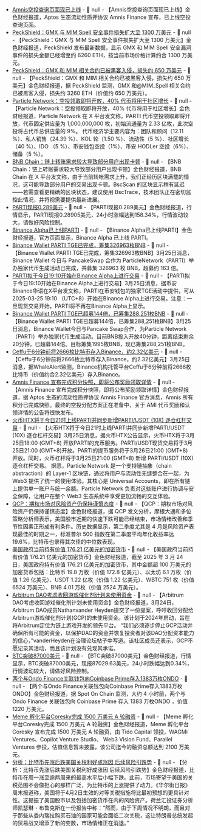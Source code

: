 - [Amnis空投查询页面现已上线](https://x.com/amnisfinance/status/1904503689764872221) - 📰 null - 【Amnis空投查询页面现已上线】金色财经报道，Aptos 生态流动性质押协议 Amnis Finance 宣布，已上线空投查询页面。
- [PeckShield：GMX 与 MIM Spell 安全事件损失扩大至 1300 万美元]() - 📰 null - 【PeckShield：GMX 与 MIM Spell 安全事件损失扩大至 1300 万美元】金色财经报道，PeckShield 发布最新数据，显示 GMX 和 MIM Spell 安全漏洞事件的损失金额已经增至约 6260 ETH，按当前市场价格计算约合 1300 万美元。
- [PeckShield：GMX 和 MIM 相关合约已被黑客入侵，损失约 650 万美元](https://x.com/peckshield/status/1904499113187840454) - 📰 null - 【PeckShield：GMX 和 MIM 相关合约已被黑客入侵，损失约 650 万美元】金色财经报道，据 PeckShield 监测，GMX 和@MIM_Spell 相关合约已被黑客入侵，损失约 3260 ETH（价值约 650 万美元）。
- [Particle Network：空投领取即将开放，40% 代币将用于社区增长](https://x.com/ParticleNtwrk/status/1904493986330607896) - 📰 null - 【Particle Network：空投领取即将开放，40% 代币将用于社区增长】金色财经报道，Particle Network 在 X 平台发文称，PARTI 代币空投领取即将开放，代币固定供应量为 1,000,000,000 枚，初始流通量为 2.33 亿枚，此次空投将占代币总供应量的 9%。 
代币经济学主要内容为：团队和顾问（12.11 %）、私人销售（24.39 %）、KOL 轮（1.50 %）、流动性（5 %）、社区增长（40 %）、IDO （5 %）、币安钱包空投（1%）、币安 HODLer 空投（6%）、储备（5 %）。
- [BNB Chain：链上转账需求较大导致部分用户出现卡顿](https://x.com/BNBCHAIN/status/1904492337096479014) - 📰 null - 【BNB Chain：链上转账需求较大导致部分用户出现卡顿】金色财经报道，BNB Chain 在 X 平台发文称，由于当前转帐需求上升，我们正经历区块满载的情况，这可能导致部分用户的交易出现卡顿。BscScan 的区块显示稍有延迟——若需查看更精确的区块状态，建议使用 BscTrace，技术团队正在密切监控此情况，并将视需要提供最新进展。
- [PARTI现报0.289美元]() - 📰 null - 【PARTI现报0.289美元】金色财经报道，行情显示，PARTI现报0.28905美元，24小时涨幅达到158.34%，行情波动较大，请做好风险控制。
- [Binance Alpha已上线PARTI]() - 📰 null - 【Binance Alpha已上线PARTI】金色财经报道，官方页面显示，Binance Alpha 已上线 PARTI。
- [Binance Wallet PARTI TGE已完成，筹集326963枚BNB]() - 📰 null - 【Binance Wallet PARTI TGE已完成，筹集326963枚BNB】3月25日消息，Binance Wallet 今日与 PancakeSwap 合作为 ParticleNetwork（PARTI）举办独家代币生成活动已完成，共募集 326963 枚 BNB，超募约 163 倍。
- [PARTI拟于今日19:10开始在Binance  Alpha上进行交易]() - 📰 null - 【PARTI拟于今日19:10开始在Binance  Alpha上进行交易】3月25日消息，据币安Binance华语在X平台发文称，PARTI在币安钱包的独家TGE活动中提供，可从2025-03-25 19:10 （UTC+8）开始在Binance Alpha上进行交易。注意：一旦现货交易开始，PARTI将不再在Binance Alpha上显示。
- [Binance Wallet PARTI TGE已超募144倍，已筹集288,251枚BNB]() - 📰 null - 【Binance Wallet PARTI TGE已超募144倍，已筹集288,251枚BNB】3月25日消息，Binance Wallet今日与Pancake Swap合作，为Particle Network（PARTI）举办独家代币生成活动。目前BNB投入开放40分钟，距离结束剩余20分钟，已超募144倍。目标筹集1995枚BNB，现已筹集288,251枚BNB。
- [Ceffu于6分钟前将2666枚比特币存入Binance，约2.32亿美元]() - 📰 null - 【Ceffu于6分钟前将2666枚比特币存入Binance，约2.32亿美元】3月25日消息，据WhaleAlert监测，Binance机构托管平台Ceffu于6分钟前将2666枚比特币（价值约合2.32亿美元）存入Binance。
- [Amnis Finance 宣布完成积分快照，即将公布奖励领取详情]() - 📰 null - 【Amnis Finance 宣布完成积分快照，即将公布奖励领取详情】金色财经报道，据 Aptos 生态的流动性质押协议 Amnis Finance 官方消息，Amnis 所有积分已完成快照。最终的空投分配方案正在准备中，关于 AMI 代币奖励和认领详情的公告将很快发布。
- [火币HTX将于今日21时上线PARTI并同步新增PARTI/USDT (10X) 逐仓杠杆交易](https://www.htx.com.gt/en-us/support/24997216819253) - 📰 null - 【火币HTX将于今日21时上线PARTI并同步新增PARTI/USDT (10X) 逐仓杠杆交易】3月25日消息，据火币HTX公告显示，火币HTX将于3月25日18:00 (GMT+8) 开放PARTI的充币服务。PARTI/USDT现货交易将于3月25日21:00 (GMT+8)开放。PARTI的提币服务将于3月26日21:00 (GMT+8) 开放。同时，火币杠杆将于3月25日21:00 (GMT+8) 新增 PARTI/USDT (10X) 逐仓杠杆交易。 
据悉，Particle Network 是一个支持链抽象（chain abstraction）的 Layer-1 区块链，通过将用户与流动性无缝整合在一起，为 Web3 提供了统一的使用体验。其核心是 Universal Accounts，即在所有链上提供单一账户与统一余额。Particle Network 负责对这些账户进行协调与安全保障，让用户在整个 Web3 生态系统中享受更加流畅的交互体验。
- [QCP：期权市场对风险资产仍保持谨慎态度]() - 📰 null - 【QCP：期权市场对风险资产仍保持谨慎态度】金色财经报道，据 QCP 发文分析，摩根大通和多位策略分析师表示，美国股市近期的快速下跌可能已经结束，市场情绪改善和季节性因素正形成有利条件。历史数据显示，第二季度尤其是 4 月是风险资产表现最佳的时期之一，标准普尔 500 指数在第二季度平均年化收益率达 19.6%，比特币也录得其次佳的中位数表现。
- [美国政府当前持有价值 176.21 亿美元的加密货币](https://xnews.jin10.com/details/168914?id=168914) - 📰 null - 【美国政府当前持有价值 176.21 亿美元的加密货币】金色财经报道，截至 2025 年 3 月 24 日，美国政府持有价值 176.21 亿美元的加密货币，其中金额超 100 万美元的加密货币包括：比特币 19.8 万枚（价值 172.8 亿美元）、以太坊 6.1 万枚（价值 1.26 亿美元）、USDT 1.22 亿枚（价值 1.22 亿美元）、WBTC 751 枚（价值 6524 万美元）、BNB 4.01 万枚（价值 2524 万美元）。
- [Arbitrum DAO考虑收回游戏催化剂计划未使用资金](https://cointelegraph.com/news/arbitrum-dao-debates-clawback-gaming-fund) - 📰 null - 【Arbitrum DAO考虑收回游戏催化剂计划未使用资金】金色财经报道，3月24日，Arbitrum DAO成员Nathanvander Heyden提交了一份提案，呼吁收回分配给Arbitrum游戏催化剂计划(GCP)的未使用资金。该计划于2024年启动，旨在将Arbitrum定位为链上游戏开发的领先平台。 
“我们必须逐步停止GCP活动并确保所有可能的资金，以保护DAO的资金并恢复投资者对该DAO分配资本能力的信心，”vanderHeyden在治理论坛帖子中写道。该社区成员还表示，GCP不愿记录其活动，而且该计划没有兑现其承诺。
- [BTC突破87000美元]() - 📰 null - 【BTC突破87000美元】金色财经报道，行情显示，BTC突破87000美元，现报87029.63美元，24小时跌幅达到0.34%，行情波动较大，请做好风险控制。
- [两个与Ondo Finance关联钱包向Coinbase Prime存入1383万枚ONDO](https://x.com/spotonchain/status/1904464626680738016) - 📰 null - 【两个与Ondo Finance关联钱包向Coinbase Prime存入1383万枚ONDO】金色财经报道，据 Spot On Chain 监测，大约 4 小时前，两个与 Ondo Finance 关联钱包向 Coinbase Prime 存入 1383 万枚ONDO ，价值 1220 万美元。
- [Meme 孵化平台Coresky完成 1500 万美元 A 轮融资](https://x.com/Coreskyofficial/status/1904435413307056304) - 📰 null - 【Meme 孵化平台Coresky完成 1500 万美元 A 轮融资】金色财经报道，Meme 孵化平台 Coresky 宣布完成 1500 万美元 A 轮融资，由 Tido Capital 领投，WAGMi Ventures、Copilot Venture Studio、 Web3 Vision Fund、Parallel Ventures 参投，估值信息暂未披露，该公司迄今的融资总额达到 2100 万美元。
- [分析：比特币先涨后跌美国关税利好成涨因 后续风险引跌势]() - 📰 null - 【分析：比特币先涨后跌美国关税利好成涨因 后续风险引跌势】金色财经报道，比特币在周一涨至逾两周来的最高水平后小幅下跌。此前，市场寄望于美国的关税范围不会像担心的那样广泛，为比特币的上涨提供了动力。《华尔街日报》周末报道称，美国将于4月2日生效的对等关税措施将比最初预想的更具针对性。这提振了美国股市以及包括加密货币在内的风险资产。荷兰汇投证券分析师凯瑟琳・布鲁克斯在一份报告中称：“然而，由于下周情况不明朗，而且对于那些从委内瑞拉购买石油的国家可能会面临二次关税，这让特朗普总统发起的贸易战又增添了新的变数，市场情绪正在消退。”
